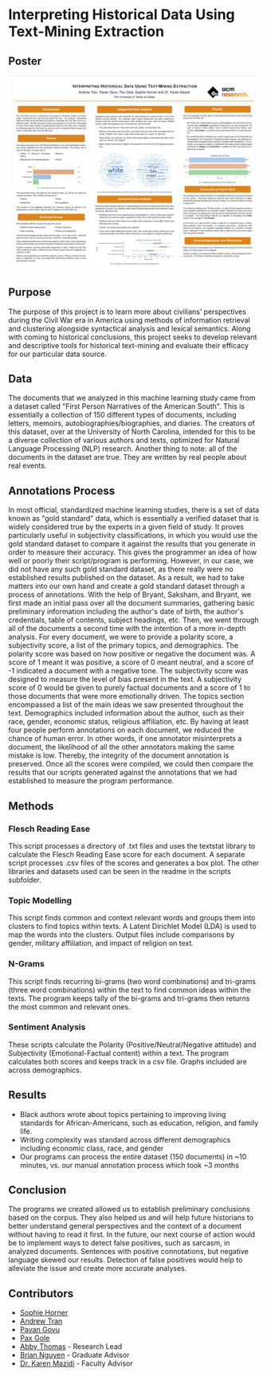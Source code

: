 # Interpreting Historical Data Using Text-Mining Extraction

## Poster
![poster.png](./poster.png)
## Purpose
The purpose of this project is to learn more about civilians’ perspectives during the Civil War era in America using methods of information retrieval and clustering alongside syntactical analysis and lexical semantics. Along with coming to historical conclusions, this project seeks to develop relevant and descriptive tools for historical text-mining and evaluate their efficacy for our particular data source.

## Data
The documents that we analyzed in this machine learning study came from a dataset called "First Person Narratives of the American South". This is essentially a collection of 150 different types of documents, including letters, memoirs, autobiographies/biographies, and diaries. The creators of this dataset, over at the University of North Carolina, intended for this to be a diverse collection of various authors and texts, optimized for Natural Language Processing (NLP) research. Another thing to note: all of the documents in the dataset are true. They are written by real people about real events. 

## Annotations Process
In most official, standardized machine learning studies, there is a set of data known as "gold standard" data, which is essentially a verified dataset that is widely considered true by the experts in a given field of study. It proves particularly useful in subjectivity classifications, in which you would use the gold standard dataset to compare it against the results that you generate in order to measure their accuracy. This gives the programmer an idea of how well or poorly their script/program is performing. However, in our case, we did not have any such gold standard dataset, as there really were no established results published on the dataset. As a result, we had to take matters into our own hand and create a gold standard dataset through a process of annotations. With the help of Bryant, Saksham, and Bryant, we first made an initial pass over all the document summaries, gathering basic preliminary information including the author's date of birth, the author's credentials, table of contents, subject headings, etc. Then, we went through all of the documents a second time with the intention of a more in-depth analysis. For every document, we were to provide a polarity score, a subjectivity score, a list of the primary topics, and demographics. The polarity score was based on how positive or negative the document was. A score of 1 meant it was positive, a score of 0 meant neutral, and a score of -1 indicated a document with a negative tone. The subjectivity score was designed to measure the level of bias present in the text. A subjectivity score of 0 would be given to purely factual documents and a score of 1 to those documents that were more emotionally driven. The topics section encompassed a list of the main ideas we saw presented throughout the text. Demographics included information about the author, such as their race, gender, economic status, religious affiliation, etc. By having at least four people perform annotations on each document, we reduced the chance of human error. In other words, if one annotator misinterprets a document, the likelihood of all the other annotators making the same mistake is low. Thereby, the integrity of the document annotation is preserved. Once all the scores were compiled, we could then compare the results that our scripts generated against the annotations that we had established to measure the program performance. 


## Methods

### Flesch Reading Ease
This script processes a directory of .txt files and uses the textstat library to calculate the Flesch Reading Ease score for each document. A separate script processes .csv files of the scores and generates a box plot. The other libraries and datasets used can be seen in the readme in the scripts subfolder.
### Topic Modelling
This script finds common and context relevant words and groups them into clusters to find topics within texts. A Latent Dirichlet Model (LDA) is used to map the words into the clusters. Output files include comparisons by gender, military affiliation, and impact of religion on text.
### N-Grams
This script finds recurring bi-grams (two word combinations) and tri-grams (three word combinations) within the text to find common ideas within the texts. The program keeps tally of the bi-grams and tri-grams then returns the most common and relevant ones.
### Sentiment Analysis
These scripts calculate the Polarity (Positive/Neutral/Negative attitude) and Subjectivity (Emotional-Factual content) within a text. The program calculates both scores and keeps track in a csv file. Graphs included are across demographics.

## Results
 - Black authors wrote about topics pertaining to improving living standards for African-Americans, such as education, religion, and family life.
 - Writing complexity was standard across different demographics including economic class, race, and gender
 - Our programs can process the entire dataset (150 documents) in ~10 minutes, vs. our manual annotation process which took ~3 months
## Conclusion
The programs we created allowed us to establish preliminary conclusions based on the corpus. They also helped us and will help future historians to better understand general perspectives and the context of a document without having to read it first. In the future, our next course of action would be to implement ways to detect false positives, such as sarcasm, in analyzed documents. Sentences with positive connotations, but negative language skewed our results. Detection of false positives would help to alleviate the issue and create more accurate analyses.
## Contributors

- [Sophie Horner](https://github.com/hornersc)
- [Andrew Tran](https://github.com/nartmobile)
- [Pavan Govu](https://github.com/pavangovu)
- [Pax Gole](https://github.com/paxgole)
- [Abby Thomas](https://github.com/thomasabigail) - Research Lead
- [Brian Nguyen](https://github.com/briannoogin) - Graduate Advisor
- [Dr. Karen Mazidi](https://github.com/kjmazidi) - Faculty Advisor
